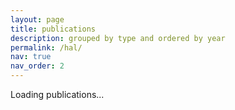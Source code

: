 ```yaml
---
layout: page
title: publications
description: grouped by type and ordered by year
permalink: /hal/
nav: true
nav_order: 2
---
```


<div class="publications" id="hal-publications-container">Loading publications...</div>

<script>
function cleanName(text) {
  return text
    .replace(/Agustín G. Yabo/g, "<u>Agustín G. Yabo</u>");
}

function deduplicateAuthors(authors) {
  const seen = new Set();
  return authors.filter(name => {
    const trimmed = name.trim();
    if (seen.has(trimmed)) return false;
    seen.add(trimmed);
    return true;
  });
}

function parseTEI(xmlText) {
  const parser = new DOMParser();
  const xml = parser.parseFromString(xmlText, "text/xml");
  const entries = Array.from(xml.querySelectorAll("biblFull"));

  return entries.map(entry => {
    const titleNode = entry.querySelector("titleStmt > title");
    const title = titleNode ? titleNode.textContent.trim() : "";

    const rawAuthors = Array.from(entry.querySelectorAll("author")).map(a => {
      const pers = a.querySelector("persName");
      if (!pers) return "";
      const name = Array.from(pers.children).map(c => c.textContent.trim()).join(" ");
      return cleanName(name.trim());
    });
    const authors = deduplicateAuthors(rawAuthors).join(", ");

    const typeMap = {
      "Journal articles": "Journal articles",
      "Preprints, Working Papers, ...": "Preprints",
      "Conference papers": "Conference papers",
      "Book sections": "Book sections",
      "Books": "Books"
    };
    const rawTypeNode = entry.querySelector("classCode[scheme='halTypology']");
    const rawType = rawTypeNode ? rawTypeNode.textContent.trim() : "Other";
    const type = typeMap[rawType] || "Other";

    let year = "";
    const date = entry.querySelector("date[type='datePub']") || entry.querySelector("date");
    if (date) {
      const when = date.getAttribute("when");
      year = when ? when.slice(0, 4) : date.textContent.trim().slice(0, 4);
    }

    const doiNode = entry.querySelector("idno[type='doi']");
    const doi = doiNode ? doiNode.textContent.trim() : "";

    let journal = "";
    if (type === "Conference papers") {
      const confNameNode = entry.querySelector("meeting > title");
      const confName = confNameNode ? confNameNode.textContent.trim() : "Conference";
      const confYearNode = entry.querySelector("meeting > date[type='start']");
      const confYear = confYearNode ? confYearNode.textContent.trim().slice(0, 4) : "";
      const cityNode = entry.querySelector("meeting > settlement");
      const city = cityNode ? cityNode.textContent.trim() : "";
      const countryNode = entry.querySelector("meeting > country");
      const country = countryNode ? countryNode.textContent.trim() : "";
      journal = [confName, confYear, [city, country].filter(Boolean).join(", ")].filter(Boolean).join(", ");
      year = confYear || year;
    } else {
      const publisherNode = entry.querySelector("monogr > imprint > publisher") || entry.querySelector("publicationStmt > publisher");
      const publisher = publisherNode ? publisherNode.textContent.trim() : "";
      const genreNode = entry.querySelector("notesStmt > note[type='genre']");
      const genre = genreNode ? genreNode.textContent.toLowerCase() : "";
      const monogrTitleNode = entry.querySelector("monogr > title");
      const monogrTitle = monogrTitleNode ? monogrTitleNode.textContent.trim() : "";

      if (type === "Books") {
        journal = publisher || "Book";
      } else if (type === "Book sections") {
        journal = monogrTitle || publisher;
      } else if (monogrTitle) {
        journal = monogrTitle;
      } else if (publisher) {
        journal = publisher;
      }
    }

    const halIdNode = entry.querySelector("idno[type='halId']");
    const halId = halIdNode ? halIdNode.textContent.trim() : "";
    const uriNode = entry.querySelector("idno[type='halUri']");
    const uri = uriNode ? uriNode.textContent.trim() : `https://hal.science/${halId}`;
    const pdfNode = entry.querySelector("ref[type='file'][subtype='author']");
    const pdf = pdfNode ? pdfNode.getAttribute("target") : `${uri}/document`;

    return { title, authors, journal, year, uri, pdf, type, doi };
  });
}

function groupByType(entries) {
  return entries.reduce((acc, e) => {
    const t = e.type;
    acc[t] = acc[t] || [];
    acc[t].push(e);
    return acc;
  }, {});
}

fetch("https://api.archives-ouvertes.fr/search/hal/?wt=xml-tei&rows=1000&sort=publicationDate_tdate%20desc&q=authIdHal_s:agustin-gabriel-yabo")
  .then(r => r.text())
  .then(xmlText => {
    const parsed = parseTEI(xmlText);
    const grouped = groupByType(parsed);
    const desiredOrder = ["Preprints", "Journal articles", "Conference papers", "Books", "Book sections", "Other"];
    const types = Object.keys(grouped).sort((a, b) => desiredOrder.indexOf(a) - desiredOrder.indexOf(b));

    types.forEach(type => {
      grouped[type].sort((a, b) => (b.year || "").localeCompare(a.year || ""));
    });

    const container = document.getElementById("hal-publications-container");
    container.innerHTML = "";

    types.forEach(type => {
      const pubs = grouped[type];
      const hr = document.createElement("div");
      hr.className = "row";
      hr.innerHTML = `<div class="col-12"><hr></div>`;
      container.appendChild(hr);

      pubs.forEach((e, i) => {
        const row = document.createElement("div");
        row.className = "row";
        row.style.marginBottom = "2em";

        const leftCol = document.createElement("div");
        leftCol.className = "col-sm-3 text-start";
        leftCol.innerHTML = i === 0 ? `<h3 class="type-title">${type}</h3>` : "&nbsp;";

        const rightCol = document.createElement("div");
        rightCol.className = "col-sm-9";
        rightCol.innerHTML = `
          <div class="entry">
            <div class="title" style="font-weight: bold;">${e.title}</div>
            <div class="author" style="margin-top: 0.3em;">${e.authors}</div>
            ${e.type === "Books" ? `
              <div class="periodical" style="margin-top: 0.3em;">
                ${e.journal || ""}${e.journal && e.year ? ", " : ""}${e.year || ""}
              </div>
            ` : e.type === "Book sections" ? `
              <div class="periodical" style="margin-top: 0.3em;">
                ${e.journal ? `<span style="font-style: italic;">${e.journal}</span>` : ""}
                ${e.year ? `, ${e.year}` : ""}
              </div>
            ` : (e.journal || e.year) ? `
              <div class="periodical" style="margin-top: 0.3em;">
                ${e.journal ? `<span style="font-style: italic;">${e.journal}</span>` : ""}
                ${(e.year && e.type !== "Conference papers") ? (e.journal ? ", " : "") + e.year : ""}
              </div>
            ` : ""}
            ${e.doi ? `<div class="doi" style="margin-top: 0.3em;"><a href="https://doi.org/${e.doi}" target="_blank">https://doi.org/${e.doi}</a></div>` : ""}
            <div class="links" style="margin-top: 0.3em;">
              <a href="${e.uri}" class="btn btn-sm me-2" role="button" target="_blank">View on HAL</a>
              <a href="${e.pdf}" class="btn btn-sm" role="button" target="_blank">Download PDF</a>
            </div>
          </div>
        `;

        row.appendChild(leftCol);
        row.appendChild(rightCol);
        container.appendChild(row);
      });
    });
  })
  .catch(err => {
    console.error("❌ Failed to load XML TEI from HAL:", err);
    document.getElementById("hal-publications-container").innerText = "⚠️ Failed to load publications.";
  });
</script>

